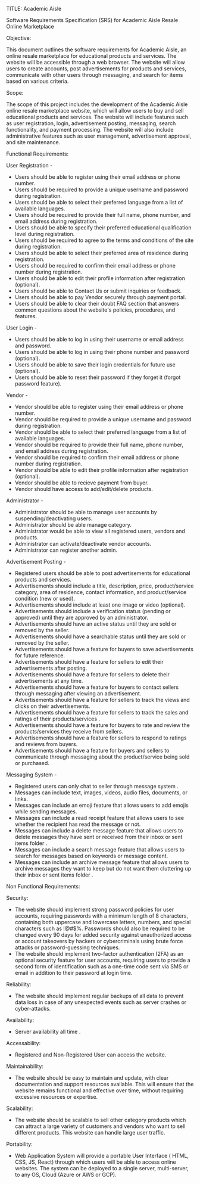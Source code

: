 TITLE: Academic Aisle

Software Requirements Specification (SRS) for Academic Aisle Resale Online Marketplace

Objective:

This document outlines the software requirements for Academic Aisle, an online resale marketplace for educational products and services. The website will be accessible through a web browser. The website will allow users to create accounts, post advertisements for products and services, communicate with other users through messaging, and search for items based on various criteria.

Scope:

The scope of this project includes the development of the Academic Aisle online resale marketplace website, which will allow users to buy and sell educational products and services. The website will include features such as user registration, login, advertisement posting, messaging, search functionality, and payment processing. The website will also include administrative features such as user management, advertisement approval, and site maintenance.

Functional Requirements:

User Registration -

- Users should be able to register using their email address or phone number.
- Users should be required to provide a unique username and password during registration.
- Users should be able to select their preferred language from a list of available languages.
- Users should be required to provide their full name, phone number, and email address during registration.
- Users should be able to specify their preferred educational qualification level during registration.
- Users should be required to agree to the terms and conditions of the site during registration.
- Users should be able to select their preferred area of residence during registration.
- Users should be required to confirm their email address or phone number during registration.
- Users should be able to edit their profile information after registration (optional).
- Users should be able to Contact Us or submit inquiries or feedback.
- Users should be able to pay Vendor securely through payment portal.
- Users should be able to clear their doubt FAQ section that answers common questions about the website's policies, procedures, and features.

User Login -

- Users should be able to log in using their username or email address and password.
- Users should be able to log in using their phone number and password (optional).
- Users should be able to save their login credentials for future use (optional).
- Users should be able to reset their password if they forget it (forgot password feature).

Vendor - 

- Vendor should be able to register using their email address or phone number.
- Vendor should be required to provide a unique username and password during registration.
- Vendor should be able to select their preferred language from a list of available languages.
- Vendor should be required to provide their full name, phone number, and email address during registration.
- Vendor should be required to confirm their email address or phone number during registration.
- Vendor should be able to edit their profile information after registration (optional).
- Vendor should be able to recieve payment from buyer.
- Vendor should have access to add/edit/delete products.

Administrator - 

- Administrator should be able to manage user accounts by suspending/deactivating users.
- Administrator should be able manage category.
- Administrator would be able to  view all registered users, vendors and products.
- Administrator can activate/deactivate vendor accounts.
- Administrator can register another admin.

Advertisement Posting -

- Registered users should be able to post advertisements for educational products and services.
- Advertisements should include a title, description, price, product/service category, area of residence, contact information, and product/service condition (new or used).
- Advertisements should include at least one image or video (optional).
- Advertisements should include a verification status (pending or approved) until they are approved by an administrator.
- Advertisements should have an active status until they are sold or removed by the seller.
- Advertisements should have a searchable status until they are sold or removed by the seller.
- Advertisements should have a feature for buyers to save advertisements for future reference.
- Advertisements should have a feature for sellers to edit their advertisements after posting.
- Advertisements should have a feature for sellers to delete their advertisements at any time.
- Advertisements should have a feature for buyers to contact sellers through messaging after viewing an advertisement.
- Advertisements should have a feature for sellers to track the views and clicks on their advertisements.
- Advertisements should have a feature for sellers to track the sales and ratings of their products/services .
- Advertisements should have a feature for buyers to rate and review the products/services they receive from sellers.
- Advertisements should have a feature for sellers to respond to ratings and reviews from buyers.
- Advertisements should have a feature for buyers and sellers to communicate through messaging about the product/service being sold or purchased.

Messaging System -

- Registered users can only chat to seller through message system .
- Messages can include text, images, videos, audio files, documents, or links.
- Messages can include an emoji feature that allows users to add emojis while sending messages.
- Messages can include a read receipt feature that allows users to see whether the recipient has read the message or not.
- Messages can include a delete message feature that allows users to delete messages they have sent or received from their inbox or sent items folder .
- Messages can include a search message feature that allows users to search for messages based on keywords or message content.
- Messages can include an archive message feature that allows users to archive messages they want to keep but do not want them cluttering up their inbox or sent items folder .

Non Functional Requirements:

Security:

- The website should implement strong password policies for user accounts, requiring passwords with a minimum length of 8 characters, containing both uppercase and lowercase letters, numbers, and special characters such as !@#$%. Passwords should also be required to be changed every 90 days for added security against unauthorized access or account takeovers by hackers or cybercriminals using brute force attacks or password-guessing techniques.
- The website should implement two-factor authentication (2FA) as an optional security feature for user accounts, requiring users to provide a second form of identification such as a one-time code sent via SMS or email in addition to their password at login time.

Reliability:

- The website should implement regular backups of all data to prevent data loss in case of any unexpected events such as server crashes or cyber-attacks.

Availability:

- Server availability all time .

Accessability:

- Registered and Non-Registered User can access the website.

Maintainability:

- The website should be easy to maintain and update, with clear documentation and support resources available. This will ensure that the website remains functional and effective over time, without requiring excessive resources or expertise.

Scalability:

- The website should be scalable to sell other category products which can attract a large variety of customers and vendors who want to sell different products. This website can handle large user traffic.

Portability:

- Web Application System will provide a portable User Interface ( HTML, CSS, JS, React) through which users will be able to access online websites. The system can be deployed to a single server, multi-server, to any OS, Cloud (Azure or AWS or GCP).
